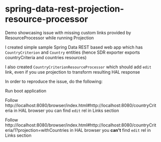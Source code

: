 # spring-data-rest-projection-resource-processor
Demo showcasing issue with missing custom links provided by ResourceProcessor while running Projection

I created simple sample Spring Data REST based web app which has `CountryCriterion` and `Country` entities (hence SDR exporter exports countryCriteria and countries resources)

I also created `CountryCriterionResourceProcessor` which should add `edit` link, even if you use projection to transform resulting HAL response 

In order to reproduce the issue, do the following:

Run boot application

Follow http://localhost:8080/browser/index.html#http://localhost:8080/countryCriteria
in HAL browser you can find `edit` rel in Links section

Follow http://localhost:8080/browser/index.html#http://localhost:8080/countryCriteria/1?projection=withCountries
in HAL browser you **can't** find `edit` rel in Links section
